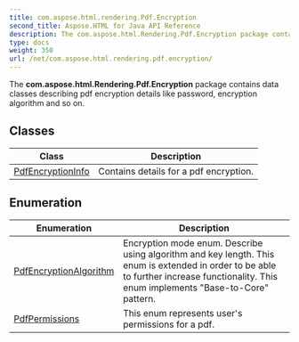 ```yaml
---
title: com.aspose.html.rendering.Pdf.Encryption
second_title: Aspose.HTML for Java API Reference
description: The com.aspose.html.Rendering.Pdf.Encryption package contains data classes describing pdf encryption details like password encryption algorithm and so on
type: docs
weight: 350
url: /net/com.aspose.html.rendering.pdf.encryption/
---
```

The **com.aspose.html.Rendering.Pdf.Encryption** package contains data classes describing pdf encryption details like password, encryption algorithm and so on.

## Classes

| Class | Description |
| --- | --- |
| [PdfEncryptionInfo](./pdfencryptioninfo/) | Contains details for a pdf encryption. |
## Enumeration

| Enumeration | Description |
| --- | --- |
| [PdfEncryptionAlgorithm](./pdfencryptionalgorithm/) | Encryption mode enum. Describe using algorithm and key length. This enum is extended in order to be able to further increase functionality. This enum implements "Base-to-Core" pattern. |
| [PdfPermissions](./pdfpermissions/) | This enum represents user's permissions for a pdf. |
